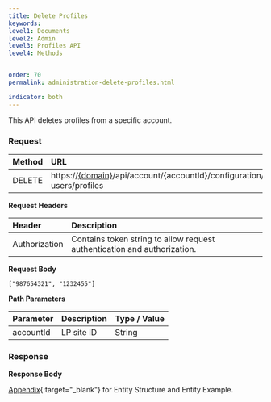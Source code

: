 ```yaml
---
title: Delete Profiles
keywords:
level1: Documents
level2: Admin
level3: Profiles API
level4: Methods


order: 70
permalink: administration-delete-profiles.html

indicator: both
---
```


This API deletes profiles from a specific account.

### Request

 |Method    |  URL    |     
 |:-------- |  :--------- |
 |DELETE   |   https://[{domain}](https://developers.liveperson.com/agent-domain-domain-api.html)/api/account/{accountId}/configuration/le-users/profiles |

**Request Headers**

| Header       |  Description |
 |:--------    |  :------------- |
 |Authorization | Contains token string to allow request authentication and authorization. |


**Request Body**

`["987654321", "1232455"]`

**Path Parameters**

| Parameter|  Description |Type / Value |
 |:----------- |  :------------- | :------------- |
 |accountId | LP site ID | String |

### Response

**Response Body**

[Appendix](administration-profiles-appendix.html){:target="_blank"} for Entity Structure and Entity Example.
